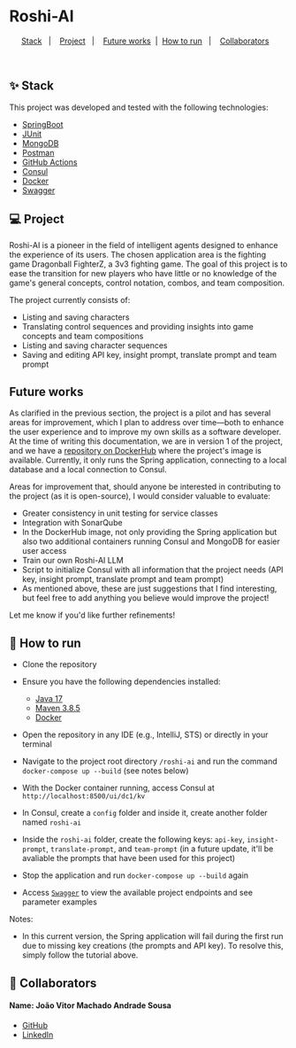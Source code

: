 # Roshi-AI
<p align="center">
  <a href="#-stack">Stack</a>&nbsp;&nbsp;&nbsp;|&nbsp;&nbsp;&nbsp;
  <a href="#-project">Project</a>&nbsp;&nbsp;&nbsp;|&nbsp;&nbsp;&nbsp;
  <a href="#future-works">Future works</a>&nbsp;&nbsp;|&nbsp;
  <a href="#-how-to-run">How to run</a>&nbsp;&nbsp;&nbsp;|&nbsp;&nbsp;&nbsp;
  <a href="#-collaborators">Collaborators</a>&nbsp;&nbsp;&nbsp;
</p>

<br>

## ✨ Stack

This project was developed and tested with the following technologies:

- [SpringBoot](https://spring.io/projects/spring-boot)
- [JUnit](https://junit.org/junit5/)
- [MongoDB](https://www.mongodb.com)
- [Postman](https://www.postman.com/)
- [GitHub Actions](https://docs.github.com/en/actions)
- [Consul](https://developer.hashicorp.com/consul/api-docs)
- [Docker](https://docs.docker.com)
- [Swagger](https://swagger.io)


## 💻 Project

Roshi-AI is a pioneer in the field of intelligent agents designed to enhance the experience of its users. The chosen application area is the fighting game Dragonball FighterZ, a 3v3 fighting game. The goal of this project is to ease the transition for new players who have little or no knowledge of the game's general concepts, control notation, combos, and team composition.

The project currently consists of:

- Listing and saving characters
- Translating control sequences and providing insights into game concepts and team compositions
- Listing and saving character sequences
- Saving and editing API key, insight prompt, translate prompt and team prompt


## Future works

As clarified in the previous section, the project is a pilot and has several areas for improvement, which I plan to address over time—both to enhance the user experience and to improve my own skills as a software developer. At the time of writing this documentation, we are in version 1 of the project, and we have a [repository on DockerHub](https://hub.docker.com/repository/docker/joovitm/roshi-ai/general) where the project's image is available. Currently, it only runs the Spring application, connecting to a local database and a local connection to Consul.

Areas for improvement that, should anyone be interested in contributing to the project (as it is open-source), I would consider valuable to evaluate:

- Greater consistency in unit testing for service classes
- Integration with SonarQube
- In the DockerHub image, not only providing the Spring application but also two additional containers running Consul and MongoDB for easier user access
- Train our own Roshi-AI LLM
- Script to initialize Consul with all information that the project needs (API key, insight prompt, translate prompt and team prompt)
- As mentioned above, these are just suggestions that I find interesting, but feel free to add anything you believe would improve the project!

Let me know if you'd like further refinements!


## 🚀 How to run

- Clone the repository
- Ensure you have the following dependencies installed:
   - [Java 17](https://www.oracle.com/java/technologies/javase/jdk17-archive-downloads.html)
   - [Maven 3.8.5](https://maven.apache.org/docs/3.8.5/release-notes.html)
   - [Docker](https://docs.docker.com)
     
- Open the repository in any IDE (e.g., IntelliJ, STS) or directly in your terminal
- Navigate to the project root directory `/roshi-ai` and run the command `docker-compose up --build` (see notes below)
- With the Docker container running, access Consul at `http://localhost:8500/ui/dc1/kv`
- In Consul, create a `config` folder and inside it, create another folder named `roshi-ai`
- Inside the `roshi-ai` folder, create the following keys: `api-key`, `insight-prompt`, `translate-prompt`, and `team-prompt` (in a future update, it'll be avaliable the prompts that have been used for this project)
- Stop the application and run `docker-compose up --build` again
- Access [`Swagger`](http://localhost:8080/swagger-ui/index.html) to view the available project endpoints and see parameter examples

Notes:

- In this current version, the Spring application will fail during the first run due to missing key creations (the prompts and API key). To resolve this, simply follow the tutorial above.

## 👷 Collaborators

#### Name: João Vitor Machado Andrade Sousa
- [GitHub](https://github.com/joovitor12)
- [LinkedIn](https://www.linkedin.com/in/jo%C3%A3o-vitor-machado-b23a7820b/)
